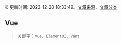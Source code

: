 :alarm_clock: 更新时间: 2023-12-20 18:33:49。[文章来源](/README.md)、[文章分类](/TAGS.md)

## Vue


> 关键字：`Vue`、`ElementUI`、`Vant`



